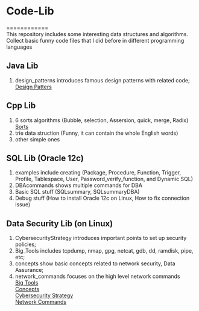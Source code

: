 # Code-Lib
============  
This repository includes some interesting data structures and algorithms.
Collect basic funny code files that I did before in different programming languages

Java Lib
--------
1. design_patterns introduces famous design patterns with related code;  
   [Design Patters](https://github.com/mndarren/Code-Lib/blob/master/java_lib/design_patterns.md)

Cpp Lib
-------
1. 6 sorts algorithms (Bubble, selection, Assersion, quick, merge, Radix) [Sorts](https://github.com/mndarren/Code-Lib/blob/master/cpp_lib/sorting/Sort.h)
2. trie data struction (Funny, it can contain the whole English words)
3. other simple ones

SQL Lib (Oracle 12c)
--------------------
1. examples include creating (Package, Procedure, Function, Trigger, Profile, Tablespace, User, Password_verify_function, and Dynamic SQL)
2. DBAcommands shows multiple commands for DBA
3. Basic SQL stuff (SQLsummary, SQLsummaryDBA)
4. Debug stuff (How to install Oracle 12c on Linux, How to fix connection issue)

Data Security Lib (on Linux)
----------------------------
1. CybersecurityStrategy introduces important points to set up security policies;
2. Big_Tools includes tcpdump, nmap, gpg, netcat, gdb, dd, ramdisk, pipe, etc;
3. concepts show basic concepts related to network security, Data Assurance;
4. network_commands focuses on the high level network commands  
[Big Tools](https://github.com/mndarren/Code-Lib/blob/master/Data_Security_lib/Big_Tools.md)  
[Concepts](https://github.com/mndarren/Code-Lib/blob/master/Data_Security_lib/concepts.md)  
[Cybersecurity Strategy](https://github.com/mndarren/Code-Lib/blob/master/Data_Security_lib/CybersecurityStrategy.md)  
[Network Commands](https://github.com/mndarren/Code-Lib/blob/master/Data_Security_lib/network_commands.md)
